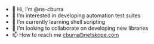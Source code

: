- 👋 Hi, I’m @ns-cburra
- 👀 I’m interested in developing automation test suites
- 🌱 I’m currently learning shell scripting
- 💞️ I’m looking to collaborate on developing new libraries
- 📫 How to reach me cburra@netskope.com

<!---
ns-cburra/ns-cburra is a ✨ special ✨ repository because its `README.md` (this file) appears on your GitHub profile.
You can click the Preview link to take a look at your changes.
--->
